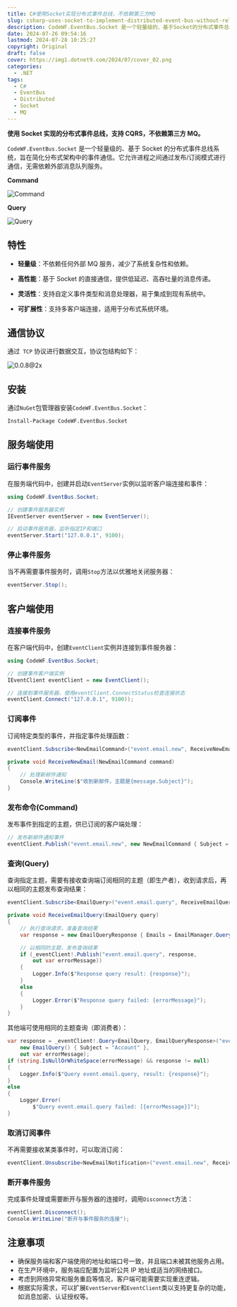 ```yaml
---
title: C#使用Socket实现分布式事件总线，不依赖第三方MQ
slug: csharp-uses-socket-to-implement-distributed-event-bus-without-relying-on-third-party-mq
description: CodeWF.EventBus.Socket 是一个轻量级的、基于Socket的分布式事件总线系统，旨在简化分布式架构中的事件通信。它允许进程之间通过发布/订阅模式进行通信，无需依赖外部消息队列服务。
date: 2024-07-26 09:54:16
lastmod: 2024-07-28 10:25:27
copyright: Original
draft: false
cover: https://img1.dotnet9.com/2024/07/cover_02.png
categories:
  - .NET
tags:
  - C#
  - EventBus
  - Distributed
  - Socket
  - MQ
---
```


**使用 Socket 实现的分布式事件总线，支持 CQRS，不依赖第三方 MQ。**

`CodeWF.EventBus.Socket` 是一个轻量级的、基于 Socket 的分布式事件总线系统，旨在简化分布式架构中的事件通信。它允许进程之间通过发布/订阅模式进行通信，无需依赖外部消息队列服务。

**Command**

![Command](https://img1.dotnet9.com/2024/07/cover_02.png)

**Query**

![Query](https://img1.dotnet9.com/2024/07/0202.png)

## 特性

- **轻量级**：不依赖任何外部 MQ 服务，减少了系统复杂性和依赖。

- **高性能**：基于 Socket 的直接通信，提供低延迟、高吞吐量的消息传递。

- **灵活性**：支持自定义事件类型和消息处理器，易于集成到现有系统中。

- **可扩展性**：支持多客户端连接，适用于分布式系统环境。

## 通信协议

通过` TCP` 协议进行数据交互，协议包结构如下：

![0.0.8@2x](https://img1.dotnet9.com/2024/07/0201.png)

## 安装

通过`NuGet`包管理器安装`CodeWF.EventBus.Socket`：

```bash
Install-Package CodeWF.EventBus.Socket
```

## 服务端使用

### 运行事件服务

在服务端代码中，创建并启动`EventServer`实例以监听客户端连接和事件：

```csharp
using CodeWF.EventBus.Socket;

// 创建事件服务器实例
IEventServer eventServer = new EventServer();

// 启动事件服务器，监听指定IP和端口
eventServer.Start("127.0.0.1", 9100);
```

### 停止事件服务

当不再需要事件服务时，调用`Stop`方法以优雅地关闭服务器：

```csharp
eventServer.Stop();
```

## 客户端使用

### 连接事件服务

在客户端代码中，创建`EventClient`实例并连接到事件服务器：

```csharp
using CodeWF.EventBus.Socket;

// 创建事件客户端实例
IEventClient eventClient = new EventClient();

// 连接到事件服务器，使用eventClient.ConnectStatus检查连接状态
eventClient.Connect("127.0.0.1", 9100));
```

### 订阅事件

订阅特定类型的事件，并指定事件处理函数：

```csharp
eventClient.Subscribe<NewEmailCommand>("event.email.new", ReceiveNewEmailCommand);

private void ReceiveNewEmail(NewEmailCommand command)
{
    // 处理新邮件通知
    Console.WriteLine($"收到新邮件，主题是{message.Subject}");
}
```

### 发布命令(Command)

发布事件到指定的主题，供已订阅的客户端处理：

```csharp
// 发布新邮件通知事件
eventClient.Publish("event.email.new", new NewEmailCommand { Subject = "恭喜您中Github一等奖", Content = "我们很开心，您在2024年7月...", SendTime = new DateTime(2024, 7, 27) });
```

### 查询(Query)

查询指定主题，需要有接收查询端订阅相同的主题（即生产者），收到请求后，再以相同的主题发布查询结果：

```csharp
eventClient.Subscribe<EmailQuery>("event.email.query", ReceiveEmailQuery);

private void ReceiveEmailQuery(EmailQuery query)
{
    // 执行查询请求，准备查询结果
    var response = new EmailQueryResponse { Emails = EmailManager.QueryEmail(request.Subject) };

    // 以相同的主题，发布查询结果
    if (_eventClient!.Publish("event.email.query", response,
        out var errorMessage))
    {
        Logger.Info($"Response query result: {response}");
    }
    else
    {
        Logger.Error($"Response query failed: {errorMessage}");
    }
}
```

其他端可使用相同的主题查询（即消费者）：

```csharp
var response = _eventClient!.Query<EmailQuery, EmailQueryResponse>("event.email.query",
    new EmailQuery() { Subject = "Account" },
    out var errorMessage);
if (string.IsNullOrWhiteSpace(errorMessage) && response != null)
{
    Logger.Info($"Query event.email.query, result: {response}");
}
else
{
    Logger.Error(
        $"Query event.email.query failed: [{errorMessage}]");
}
```

### 取消订阅事件

不再需要接收某类事件时，可以取消订阅：

```csharp
eventClient.Unsubscribe<NewEmailNotification>("event.email.new", ReceiveNewEmail);
```

### 断开事件服务

完成事件处理或需要断开与服务器的连接时，调用`Disconnect`方法：

```csharp
eventClient.Disconnect();
Console.WriteLine("断开与事件服务的连接");
```

## 注意事项

- 确保服务端和客户端使用的地址和端口号一致，并且端口未被其他服务占用。
- 在生产环境中，服务端应配置为监听公共 IP 地址或适当的网络接口。
- 考虑到网络异常和服务重启等情况，客户端可能需要实现重连逻辑。
- 根据实际需求，可以扩展`EventServer`和`EventClient`类以支持更复杂的功能，如消息加密、认证授权等。
